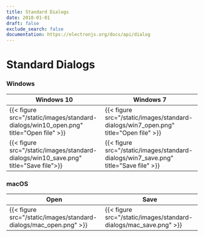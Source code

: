 ```yaml
---
title: Standard Dialogs
date: 2018-01-01
draft: false
exclude_search: false
documentation: https://electronjs.org/docs/api/dialog
---
```


# Standard Dialogs

### Windows

Windows 10    | Windows 7
--------|------
{{< figure src="/static/images/standard-dialogs/win10_open.png" title="Open file" >}} | {{< figure src="/static/images/standard-dialogs/win7_open.png" title="Open file" >}}
{{< figure src="/static/images/standard-dialogs/win10_save.png" title="Save file">}} | {{< figure src="/static/images/standard-dialogs/win7_save.png" title="Save file" >}}

### macOS


   Open  |  Save
--------|------
{{< figure src="/static/images/standard-dialogs/mac_open.png" >}} | {{< figure src="/static/images/standard-dialogs/mac_save.png" >}}
